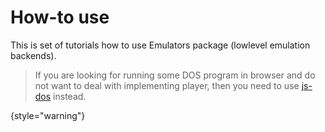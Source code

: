 # How-to use

This is set of tutorials how to use Emulators package (lowlevel emulation backends). 

> If you are looking for running some DOS program in browser and do not want to deal with
> implementing player, then you need to use [js-dos](dos-api.md) instead.
>
{style="warning"}